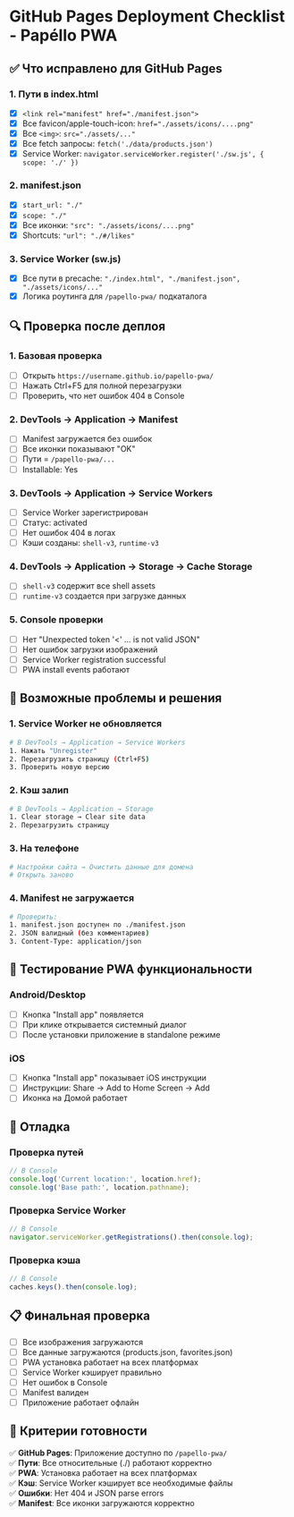 # GitHub Pages Deployment Checklist - Papéllo PWA

## ✅ Что исправлено для GitHub Pages

### 1. Пути в index.html
- [x] `<link rel="manifest" href="./manifest.json">`
- [x] Все favicon/apple-touch-icon: `href="./assets/icons/....png"`
- [x] Все `<img>`: `src="./assets/..."`
- [x] Все fetch запросы: `fetch('./data/products.json')`
- [x] Service Worker: `navigator.serviceWorker.register('./sw.js', { scope: './' })`

### 2. manifest.json
- [x] `start_url: "./"`
- [x] `scope: "./"`
- [x] Все иконки: `"src": "./assets/icons/....png"`
- [x] Shortcuts: `"url": "./#/likes"`

### 3. Service Worker (sw.js)
- [x] Все пути в precache: `"./index.html", "./manifest.json", "./assets/icons/..."`
- [x] Логика роутинга для `/papello-pwa/` подкаталога

## 🔍 Проверка после деплоя

### 1. Базовая проверка
- [ ] Открыть `https://username.github.io/papello-pwa/`
- [ ] Нажать Ctrl+F5 для полной перезагрузки
- [ ] Проверить, что нет ошибок 404 в Console

### 2. DevTools → Application → Manifest
- [ ] Manifest загружается без ошибок
- [ ] Все иконки показывают "OK"
- [ ] Пути = `/papello-pwa/...`
- [ ] Installable: Yes

### 3. DevTools → Application → Service Workers
- [ ] Service Worker зарегистрирован
- [ ] Статус: activated
- [ ] Нет ошибок 404 в логах
- [ ] Кэши созданы: `shell-v3`, `runtime-v3`

### 4. DevTools → Application → Storage → Cache Storage
- [ ] `shell-v3` содержит все shell assets
- [ ] `runtime-v3` создается при загрузке данных

### 5. Console проверки
- [ ] Нет "Unexpected token '<' ... is not valid JSON"
- [ ] Нет ошибок загрузки изображений
- [ ] Service Worker registration successful
- [ ] PWA install events работают

## 🚨 Возможные проблемы и решения

### 1. Service Worker не обновляется
```bash
# В DevTools → Application → Service Workers
1. Нажать "Unregister"
2. Перезагрузить страницу (Ctrl+F5)
3. Проверить новую версию
```

### 2. Кэш залип
```bash
# В DevTools → Application → Storage
1. Clear storage → Clear site data
2. Перезагрузить страницу
```

### 3. На телефоне
```bash
# Настройки сайта → Очистить данные для домена
# Открыть заново
```

### 4. Manifest не загружается
```bash
# Проверить:
1. manifest.json доступен по ./manifest.json
2. JSON валидный (без комментариев)
3. Content-Type: application/json
```

## 📱 Тестирование PWA функциональности

### Android/Desktop
- [ ] Кнопка "Install app" появляется
- [ ] При клике открывается системный диалог
- [ ] После установки приложение в standalone режиме

### iOS
- [ ] Кнопка "Install app" показывает iOS инструкции
- [ ] Инструкции: Share → Add to Home Screen → Add
- [ ] Иконка на Домой работает

## 🔧 Отладка

### Проверка путей
```javascript
// В Console
console.log('Current location:', location.href);
console.log('Base path:', location.pathname);
```

### Проверка Service Worker
```javascript
// В Console
navigator.serviceWorker.getRegistrations().then(console.log);
```

### Проверка кэша
```javascript
// В Console
caches.keys().then(console.log);
```

## 📋 Финальная проверка

- [ ] Все изображения загружаются
- [ ] Все данные загружаются (products.json, favorites.json)
- [ ] PWA установка работает на всех платформах
- [ ] Service Worker кэширует правильно
- [ ] Нет ошибок в Console
- [ ] Manifest валиден
- [ ] Приложение работает офлайн

## 🎯 Критерии готовности

✅ **GitHub Pages**: Приложение доступно по `/papello-pwa/`  
✅ **Пути**: Все относительные (./) работают корректно  
✅ **PWA**: Установка работает на всех платформах  
✅ **Кэш**: Service Worker кэширует все необходимые файлы  
✅ **Ошибки**: Нет 404 и JSON parse errors  
✅ **Manifest**: Все иконки загружаются корректно
